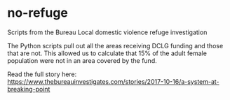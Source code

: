 # no-refuge
Scripts from the Bureau Local domestic violence refuge investigation

The Python scripts pull out all the areas receiving DCLG funding and those that are not. This allowed us to calculate that 15% of the adult female population were not in an area covered by the fund.

Read the full story here: https://www.thebureauinvestigates.com/stories/2017-10-16/a-system-at-breaking-point
